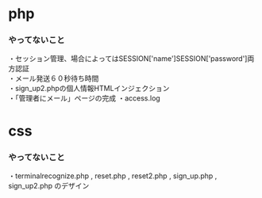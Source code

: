 # php<br>
### やってないこと<br>
・セッション管理、場合によってはSESSION['name']SESSION['password']両方認証<br>
・メール発送６０秒待ち時間<br>
・sign_up2.phpの個人情報HTMLインジェクション<br>
・「管理者にメール」ページの完成
・access.log
# css<br>
### やってないこと<br>
・terminalrecognize.php , reset.php , reset2.php , sign_up.php , sign_up2.php のデザイン
